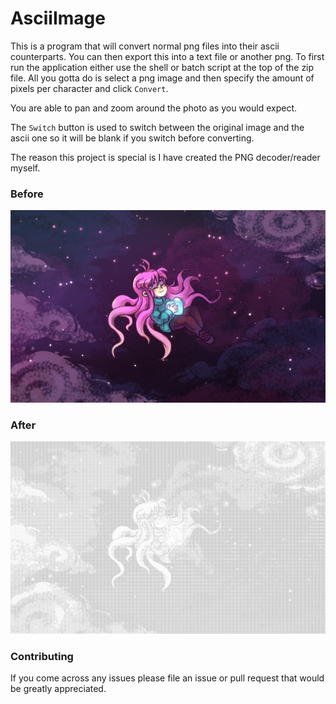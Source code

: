 # AsciiImage

This is a program that will convert normal png files into their ascii counterparts. You can then export this into a text file or another png. To first run the application either use the shell or batch script at the top of the zip file. All you gotta do is select a png image and then specify the amount of pixels per character and click ```Convert```.

You are able to pan and zoom around the photo as you would expect.

The ```Switch``` button is used to switch between the original image and the ascii one so it will be blank if you switch before converting.

The reason this project is special is I have created the PNG decoder/reader myself.

### Before
![](images/celeste.png)
### After
![](images/ascii.png)

### Contributing
If you come across any issues please file an issue or pull request that would be greatly appreciated.